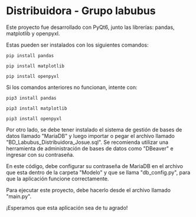 # Distribuidora - Grupo labubus
Este proyecto fue desarrollado con PyQt6, junto las librerías: pandas, matplotlib y openpyxl.

Estas pueden ser instalados con los siguientes comandos:

    pip install pandas
    
    pip install matplotlib
    
    pip install openpyxl

Si los comandos anteriores no funcionan, intente con:
    
    pip3 install pandas
    
    pip3 install matplotlib
    
    pip3 install openpyxl

Por otro lado, se debe tener instalado el sistema de gestión de bases de datos llamado "MariaDB" y luego importar o pegar el archivo llamado "BD_Labubus_Distribuidora_Josue.sql". Se recomienda utilizar una herramienta de administración de bases de datos como "DBeaver" e ingresar con su contraseña. 

En este código, debe configurar su contraseña de MariaDB en el archivo que esta dentro de la carpeta "Modelo" y que se llama "db_config.py", para que la aplicación funcione correctamente.

Para ejecutar este proyecto, debe hacerlo desde el archivo llamado "main.py".

¡Esperamos que esta aplicación sea de tu agrado!
